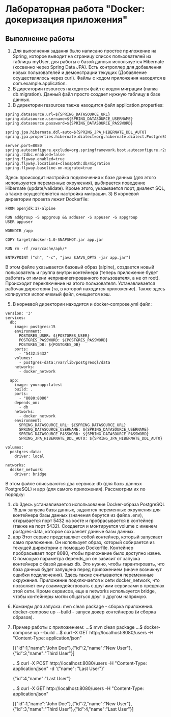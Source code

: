 # Лабораторная работа "Docker: докеризация приложения"

## Выполнение работы

1) Для выполнения задания было написано простое приложение на Spring, которое выводит на страницу список пользователей из таблицы myUser, для работы с базой
данных используется Hibernate (косвенно через Spring Data JPA). Есть контроллер для добавления новых пользователей и демонстрации текущих (Добавление осуществлялось через curl). 
Файлы с кодом приложения находятся в com.example.application. 
2) В директории resources находится файл с кодом миграции (папка db.migration). Данный файл просто создает нужную таблицу в базе данных.
3) В директории resources также находится файл application.properties:
```
spring.datasource.url=${SPRING_DATASOURCE_URL}
spring.datasource.username=${SPRING_DATASOURCE_USERNAME}
spring.datasource.password=${SPRING_DATASOURCE_PASSWORD}

spring.jpa.hibernate.ddl-auto=${SPRING_JPA_HIBERNATE_DDL_AUTO}
spring.jpa.properties.hibernate.dialect=org.hibernate.dialect.PostgreSQLDialect

server.port=8080
spring.autoconfigure.exclude=org.springframework.boot.autoconfigure.r2dbc.R2dbcDataAutoConfiguration
spring.r2dbc.enabled=false
spring.flyway.enabled=true
spring.flyway.locations=classpath:db/migration
spring.flyway.baseline-on-migrate=true
```
Здесь происходит настройка подключения к базе данных (для этого используются переменные окружения), выбирается поведение Hibernate (update/validate). Кроме этого, указывается порт,
диалект SQL, а также осуществляется настройка миграции.
3) В корневой директории проекта лежит Dockerfile:
```
FROM openjdk:17-alpine

RUN addgroup -S appgroup && adduser -S appuser -G appgroup
USER appuser

WORKDIR /app

COPY target/docker-1.0-SNAPSHOT.jar app.jar

RUN rm -rf /var/cache/apk/*

ENTRYPOINT ["sh", "-c", "java $JAVA_OPTS -jar app.jar"]
```
В этом файле указывается базовый образ (alpine), создается новый пользователь и группа внутри контейнера (теперь приложение будет работать от имени 
непривилегированного пользователя, а не от root). Происходит переключение на этого пользователя. Устанавливается рабочая директория (та, в которой находится приложение).
Также здесь копируется исполняемый файл, очищается кэш.

5) В корневой директории находится и docker-compose.yml файл:
```
version: '3'
services:
  db:
    image: postgres:15
    environment:
      POSTGRES_USER: ${POSTGRES_USER}
      POSTGRES_PASSWORD: ${POSTGRES_PASSWORD}
      POSTGRES_DB: ${POSTGRES_DB}
    ports:
      - "5432:5432"
    volumes:
      - postgres-data:/var/lib/postgresql/data
    networks:
      - docker_network

  app:
    image: yourapp:latest
    build: .
    ports:
      - "8080:8080"
    depends_on:
      - db
    networks:
      - docker_network
    environment:
      SPRING_DATASOURCE_URL: ${SPRING_DATASOURCE_URL}
      SPRING_DATASOURCE_USERNAME: ${SPRING_DATASOURCE_USERNAME}
      SPRING_DATASOURCE_PASSWORD: ${SPRING_DATASOURCE_PASSWORD}
      SPRING_JPA_HIBERNATE_DDL_AUTO: ${SPRING_JPA_HIBERNATE_DDL_AUTO}

volumes:
  postgres-data:
    driver: local

networks:
  docker_network:
    driver: bridge
```
В этом файле описываются два сервиса: db (для базы данных PostgreSQL) и app (для самого приложения).
Рассмотрим их по порядку:
1. db
   Здесь устанавливается использование Docker-образа PostgreSQL 15 для запуска базы данных, задаются переменные окружения для
   контейнера базы данных (значения берутся из файла .env), открывается порт 5432 на хосте и пробрасывается в контейнер (также на порт 5432).
   Создается и монтируется volume с именем postgres-data, которое сохраняет данные базы данных.
2. app
   Этот сервис представляет собой контейнер, который запускает само приложение. Он использует образ,
   который собирается из текущей директории с помощью Dockerfile. Контейнер пробрасывает порт 8080,
   чтобы приложение было доступно извне. С помощью параметра depends_on он зависит от запуска контейнера с базой данных db.
   Это нужно, чтобы гарантировать, что база данных будет запущена перед приложением (иначе возникнут ошибки подключения).
   Здесь также считываются переменнные окружения. Приложение подключается к сети docker_network, что позволяет ему взаимодействовать с
   другими сервисами в пределах этой сети.
Кроме сервисов, еще в networks используется bridge, чтобы контейнеры могли общаться друг с другом напрямую.

6) Команды для запуска:
    mvn clean package - сборка приложения.
    docker-compose up --build - запуск докер контейнеров (и сборка образов).

7) Пример работы с приложением:
   ...$ mvn clean package
   ...$ docker-compose up --build
   ...$ curl -X GET http://localhost:8080/users -H "Content-Type: application/json"
 
   [{"id":1,"name":"John Doe"},{"id":2,"name":"New User"},{"id":3,"name":"Third User"}]

   ...$ curl -X POST http://localhost:8080/users -H "Content-Type: application/json" -d '{"name": "Last User"}'

   {"id":4,"name":"Last User"}

   ...$ curl -X GET http://localhost:8080/users -H "Content-Type: application/json"

   [{"id":1,"name":"John Doe"},{"id":2,"name":"New User"},{"id":3,"name":"Third User"},{"id":4,"name":"Last User"}]

